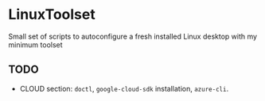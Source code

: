 # LinuxToolset
Small set of scripts to autoconfigure a fresh installed Linux desktop with my minimum toolset

## TODO

- CLOUD section: `doctl`, `google-cloud-sdk` installation, `azure-cli`.
